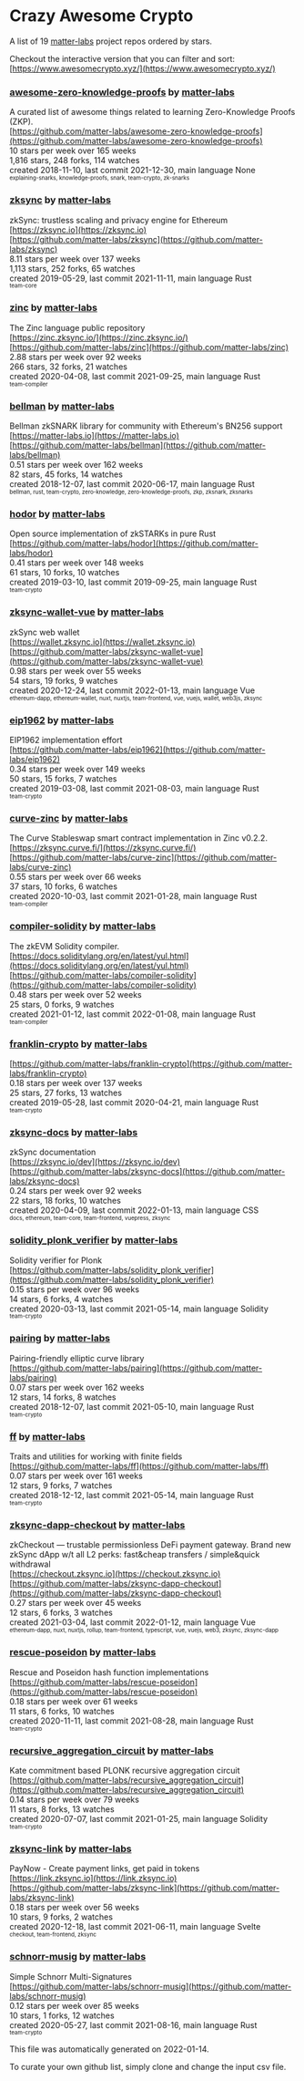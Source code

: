 # Crazy Awesome Crypto
A list of 19 [matter-labs](https://github.com/matter-labs) project repos ordered by stars.  

Checkout the interactive version that you can filter and sort: 
[https://www.awesomecrypto.xyz/](https://www.awesomecrypto.xyz/)  


### [awesome-zero-knowledge-proofs](https://github.com/matter-labs/awesome-zero-knowledge-proofs) by [matter-labs](https://github.com/matter-labs)  
A curated list of awesome things related to learning Zero-Knowledge Proofs (ZKP).  
[https://github.com/matter-labs/awesome-zero-knowledge-proofs](https://github.com/matter-labs/awesome-zero-knowledge-proofs)  
10 stars per week over 165 weeks  
1,816 stars, 248 forks, 114 watches  
created 2018-11-10, last commit 2021-12-30, main language None  
<sub><sup>explaining-snarks, knowledge-proofs, snark, team-crypto, zk-snarks</sup></sub>


### [zksync](https://github.com/matter-labs/zksync) by [matter-labs](https://github.com/matter-labs)  
zkSync: trustless scaling and privacy engine for Ethereum  
[https://zksync.io](https://zksync.io)  
[https://github.com/matter-labs/zksync](https://github.com/matter-labs/zksync)  
8.11 stars per week over 137 weeks  
1,113 stars, 252 forks, 65 watches  
created 2019-05-29, last commit 2021-11-11, main language Rust  
<sub><sup>team-core</sup></sub>


### [zinc](https://github.com/matter-labs/zinc) by [matter-labs](https://github.com/matter-labs)  
The Zinc language public repository  
[https://zinc.zksync.io/](https://zinc.zksync.io/)  
[https://github.com/matter-labs/zinc](https://github.com/matter-labs/zinc)  
2.88 stars per week over 92 weeks  
266 stars, 32 forks, 21 watches  
created 2020-04-08, last commit 2021-09-25, main language Rust  
<sub><sup>team-compiler</sup></sub>


### [bellman](https://github.com/matter-labs/bellman) by [matter-labs](https://github.com/matter-labs)  
Bellman zkSNARK library for community with Ethereum's BN256 support  
[https://matter-labs.io](https://matter-labs.io)  
[https://github.com/matter-labs/bellman](https://github.com/matter-labs/bellman)  
0.51 stars per week over 162 weeks  
82 stars, 45 forks, 14 watches  
created 2018-12-07, last commit 2020-06-17, main language Rust  
<sub><sup>bellman, rust, team-crypto, zero-knowledge, zero-knowledge-proofs, zkp, zksnark, zksnarks</sup></sub>


### [hodor](https://github.com/matter-labs/hodor) by [matter-labs](https://github.com/matter-labs)  
Open source implementation of zkSTARKs in pure Rust  
[https://github.com/matter-labs/hodor](https://github.com/matter-labs/hodor)  
0.41 stars per week over 148 weeks  
61 stars, 10 forks, 10 watches  
created 2019-03-10, last commit 2019-09-25, main language Rust  
<sub><sup>team-crypto</sup></sub>


### [zksync-wallet-vue](https://github.com/matter-labs/zksync-wallet-vue) by [matter-labs](https://github.com/matter-labs)  
zkSync web wallet  
[https://wallet.zksync.io](https://wallet.zksync.io)  
[https://github.com/matter-labs/zksync-wallet-vue](https://github.com/matter-labs/zksync-wallet-vue)  
0.98 stars per week over 55 weeks  
54 stars, 19 forks, 9 watches  
created 2020-12-24, last commit 2022-01-13, main language Vue  
<sub><sup>ethereum-dapp, ethereum-wallet, nuxt, nuxtjs, team-frontend, vue, vuejs, wallet, web3js, zksync</sup></sub>


### [eip1962](https://github.com/matter-labs/eip1962) by [matter-labs](https://github.com/matter-labs)  
EIP1962 implementation effort  
[https://github.com/matter-labs/eip1962](https://github.com/matter-labs/eip1962)  
0.34 stars per week over 149 weeks  
50 stars, 15 forks, 7 watches  
created 2019-03-08, last commit 2021-08-03, main language Rust  
<sub><sup>team-crypto</sup></sub>


### [curve-zinc](https://github.com/matter-labs/curve-zinc) by [matter-labs](https://github.com/matter-labs)  
The Curve Stableswap smart contract implementation in Zinc v0.2.2.  
[https://zksync.curve.fi/](https://zksync.curve.fi/)  
[https://github.com/matter-labs/curve-zinc](https://github.com/matter-labs/curve-zinc)  
0.55 stars per week over 66 weeks  
37 stars, 10 forks, 6 watches  
created 2020-10-03, last commit 2021-01-28, main language Rust  
<sub><sup>team-compiler</sup></sub>


### [compiler-solidity](https://github.com/matter-labs/compiler-solidity) by [matter-labs](https://github.com/matter-labs)  
The zkEVM Solidity compiler.  
[https://docs.soliditylang.org/en/latest/yul.html](https://docs.soliditylang.org/en/latest/yul.html)  
[https://github.com/matter-labs/compiler-solidity](https://github.com/matter-labs/compiler-solidity)  
0.48 stars per week over 52 weeks  
25 stars, 0 forks, 9 watches  
created 2021-01-12, last commit 2022-01-08, main language Rust  
<sub><sup>team-compiler</sup></sub>


### [franklin-crypto](https://github.com/matter-labs/franklin-crypto) by [matter-labs](https://github.com/matter-labs)  
  
[https://github.com/matter-labs/franklin-crypto](https://github.com/matter-labs/franklin-crypto)  
0.18 stars per week over 137 weeks  
25 stars, 27 forks, 13 watches  
created 2019-05-28, last commit 2020-04-21, main language Rust  
<sub><sup>team-crypto</sup></sub>


### [zksync-docs](https://github.com/matter-labs/zksync-docs) by [matter-labs](https://github.com/matter-labs)  
zkSync documentation  
[https://zksync.io/dev](https://zksync.io/dev)  
[https://github.com/matter-labs/zksync-docs](https://github.com/matter-labs/zksync-docs)  
0.24 stars per week over 92 weeks  
22 stars, 18 forks, 10 watches  
created 2020-04-09, last commit 2022-01-13, main language CSS  
<sub><sup>docs, ethereum, team-core, team-frontend, vuepress, zksync</sup></sub>


### [solidity_plonk_verifier](https://github.com/matter-labs/solidity_plonk_verifier) by [matter-labs](https://github.com/matter-labs)  
Solidity verifier for Plonk  
[https://github.com/matter-labs/solidity_plonk_verifier](https://github.com/matter-labs/solidity_plonk_verifier)  
0.15 stars per week over 96 weeks  
14 stars, 6 forks, 4 watches  
created 2020-03-13, last commit 2021-05-14, main language Solidity  
<sub><sup>team-crypto</sup></sub>


### [pairing](https://github.com/matter-labs/pairing) by [matter-labs](https://github.com/matter-labs)  
Pairing-friendly elliptic curve library  
[https://github.com/matter-labs/pairing](https://github.com/matter-labs/pairing)  
0.07 stars per week over 162 weeks  
12 stars, 14 forks, 8 watches  
created 2018-12-07, last commit 2021-05-10, main language Rust  
<sub><sup>team-crypto</sup></sub>


### [ff](https://github.com/matter-labs/ff) by [matter-labs](https://github.com/matter-labs)  
Traits and utilities for working with finite fields  
[https://github.com/matter-labs/ff](https://github.com/matter-labs/ff)  
0.07 stars per week over 161 weeks  
12 stars, 9 forks, 7 watches  
created 2018-12-12, last commit 2021-05-14, main language Rust  
<sub><sup>team-crypto</sup></sub>


### [zksync-dapp-checkout](https://github.com/matter-labs/zksync-dapp-checkout) by [matter-labs](https://github.com/matter-labs)  
zkCheckout — trustable permissionless DeFi payment gateway. Brand new zkSync dApp w/t all L2 perks:  fast&cheap transfers / simple&quick withdrawal  
[https://checkout.zksync.io](https://checkout.zksync.io)  
[https://github.com/matter-labs/zksync-dapp-checkout](https://github.com/matter-labs/zksync-dapp-checkout)  
0.27 stars per week over 45 weeks  
12 stars, 6 forks, 3 watches  
created 2021-03-04, last commit 2022-01-12, main language Vue  
<sub><sup>ethereum-dapp, nuxt, nuxtjs, rollup, team-frontend, typescript, vue, vuejs, web3, zksync, zksync-dapp</sup></sub>


### [rescue-poseidon](https://github.com/matter-labs/rescue-poseidon) by [matter-labs](https://github.com/matter-labs)  
Rescue and Poseidon hash function implementations  
[https://github.com/matter-labs/rescue-poseidon](https://github.com/matter-labs/rescue-poseidon)  
0.18 stars per week over 61 weeks  
11 stars, 6 forks, 10 watches  
created 2020-11-11, last commit 2021-08-28, main language Rust  
<sub><sup>team-crypto</sup></sub>


### [recursive_aggregation_circuit](https://github.com/matter-labs/recursive_aggregation_circuit) by [matter-labs](https://github.com/matter-labs)  
Kate commitment based PLONK recursive aggregation circuit  
[https://github.com/matter-labs/recursive_aggregation_circuit](https://github.com/matter-labs/recursive_aggregation_circuit)  
0.14 stars per week over 79 weeks  
11 stars, 8 forks, 13 watches  
created 2020-07-07, last commit 2021-01-25, main language Solidity  
<sub><sup>team-crypto</sup></sub>


### [zksync-link](https://github.com/matter-labs/zksync-link) by [matter-labs](https://github.com/matter-labs)  
PayNow - Create payment links, get paid in tokens  
[https://link.zksync.io](https://link.zksync.io)  
[https://github.com/matter-labs/zksync-link](https://github.com/matter-labs/zksync-link)  
0.18 stars per week over 56 weeks  
10 stars, 9 forks, 2 watches  
created 2020-12-18, last commit 2021-06-11, main language Svelte  
<sub><sup>checkout, team-frontend, zksync</sup></sub>


### [schnorr-musig](https://github.com/matter-labs/schnorr-musig) by [matter-labs](https://github.com/matter-labs)  
Simple Schnorr Multi-Signatures  
[https://github.com/matter-labs/schnorr-musig](https://github.com/matter-labs/schnorr-musig)  
0.12 stars per week over 85 weeks  
10 stars, 1 forks, 12 watches  
created 2020-05-27, last commit 2021-08-16, main language Rust  
<sub><sup>team-crypto</sup></sub>


This file was automatically generated on 2022-01-14.  

To curate your own github list, simply clone and change the input csv file.  